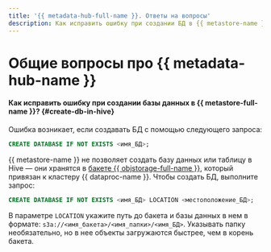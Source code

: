 ```yaml
---
title: '{{ metadata-hub-full-name }}. Ответы на вопросы'
description: Как исправить ошибку при создании БД в {{ metastore-name }}? Ответы на этот и другие вопросы в данной статье.
---
```


# Общие вопросы про {{ metadata-hub-name }}

#### Как исправить ошибку при создании базы данных в {{ metastore-full-name }}? {#create-db-in-hive}

Ошибка возникает, если создавать БД с помощью следующего запроса:

```sql
CREATE DATABASE IF NOT EXISTS <имя_БД>;
```

{{ metastore-name }} не позволяет создать базу данных или таблицу в Hive — они хранятся в [бакете {{ objstorage-full-name }}](../../storage/concepts/bucket.md), который привязан к кластеру {{ dataproc-name }}. Чтобы создать БД, выполните запрос:

```sql
CREATE DATABASE IF NOT EXISTS <имя_БД> LOCATION <местоположение_БД>;
```

В параметре `LOCATION` укажите путь до бакета и базы данных в нем в формате: `s3a://<имя_бакета>/<имя_папки>/<имя_БД>`. Указывать папку необязательно, но в нее объекты загружаются быстрее, чем в корень бакета.
